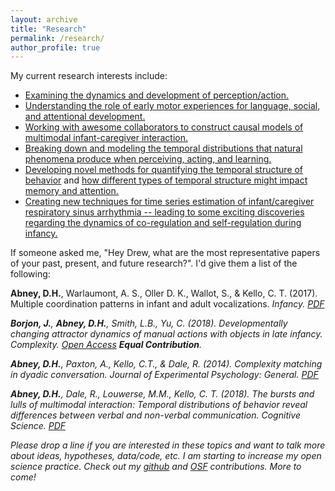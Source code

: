 ```yaml
---
layout: archive
title: "Research"
permalink: /research/
author_profile: true
---
```

 
My current research interests include:
* [Examining the dynamics and development of perception/action.](https://www.hindawi.com/journals/complexity/2018/4714612/)  
* [Understanding the role of early motor experiences for language, social, and attentional development.](http://drewabney.github.io/files/Abney_etal_2018_CogSciProc.pdf)  
* [Working with awesome collaborators to construct causal models of multimodal infant-caregiver interaction.](http://drewabney.github.io/files/XuAbneyYu_2017_CogSciProc.pdf)
* [Breaking down and modeling the temporal distributions that natural phenomena produce when perceiving, acting, and learning.](http://drewabney.github.io/files/Abney_etal_2018.pdf) 
* [Developing novel methods for quantifying the temporal structure of behavior](https://dhabney.shinyapps.io/bursty_app/) 
and [how different types of temporal structure might impact memory and attention.](https://dhabney.shinyapps.io/Bursty_Activation/)
* [Creating new techniques for time series estimation of infant/caregiver respiratory sinus arrhythmia -- leading to some exciting discoveries regarding the dynamics of co-regulation and self-regulation during infancy.](http://drewabney.github.io/files/Abneyetal_underreviewIBD.pdf)

If someone asked me, "Hey Drew, what are the most representative papers of your past, present, and future research?". I'd give them a list of the following:

**Abney, D.H.**, Warlaumont, A. S., Oller D. K., Wallot, S., & Kello, C. T. (2017). Multiple coordination patterns in infant and adult vocalizations. <i>Infancy<i>. [PDF](http://drewabney.github.io/files/Abneyetal_2017_Infancy.pdf) 

**Borjon, J.**, **Abney, D.H.**, Smith, L.B., Yu, C. (2018). Developmentally changing attractor dynamics of manual actions with objects in late infancy. <i>Complexity<i>. [Open Access](https://www.hindawi.com/journals/complexity/2018/4714612/) **Equal Contribution**.

**Abney, D.H.**, Paxton, A., Kello, C.T., & Dale, R. (2014). Complexity matching in dyadic conversation. <i>Journal of Experimental Psychology: General<i>. [PDF](http://drewabney.github.io/files/Abneyetal_2014_JEPG.PDF) 
 
**Abney, D.H.**, Dale, R., Louwerse, M.M., Kello, C. T. (2018). The bursts and lulls of multimodal interaction: Temporal distributions of behavior reveal differences between verbal and non-verbal communication. <i>Cognitive Science<i>. [PDF](http://drewabney.github.io/files/Abney_etal_2018.pdf) 
 
Please drop a line if you are interested in these topics and want to talk more about ideas, hypotheses, data/code, etc. I am starting to increase my open science practice. Check out my [github](https://github.com/drewabney) and [OSF](https://osf.io/kvbrd/) contributions. More to come! 
